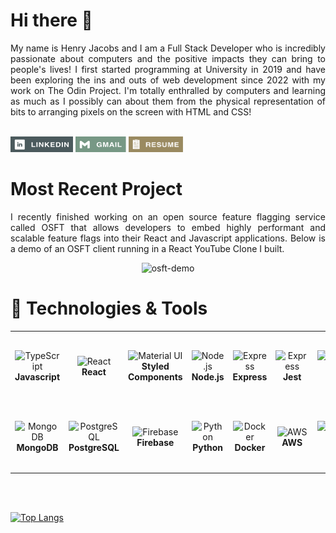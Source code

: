 # Hi there 👋

<div align="justify">
    My name is Henry Jacobs and I am a Full Stack Developer who is incredibly passionate about computers and the positive impacts they can bring to people's lives! I first started programming at University in 2019 and have been exploring the ins and outs of web development since 2022 with my work on The Odin Project. I'm totally enthralled by computers and learning as much as I possibly can about them from the physical representation of bits to arranging pixels on the screen with HTML and CSS!   
<div/>

<br/><a href="https://www.linkedin.com/in/henry-jacobs/"><img src="./svgs/Teal/HJ_GitHub_Icons-12.svg" height=25></a>
<a href="mailto:henryjacobscode@gmail.com"><img src="./svgs/Green/HJ_GitHub_Icons-08.svg" height=25></a>
<a href="https://hjacobs-rest-api-production.up.railway.app/henryjacobs/resume"><img src="./svgs/Yellow/HJ_GitHub_Icons-21.svg" height=25></a>

# Most Recent Project

I recently finished working on an open source feature flagging service called OSFT that allows developers to embed highly performant and scalable feature flags into their React and Javascript applications. Below is a demo of an OSFT client running in a React YouTube Clone I built. 

<div align="center">
  <img src="https://hjacobs-rest-api-production.up.railway.app/osft/1440-gif" alt="osft-demo" height=400/>
</div>





# 🔧 Technologies & Tools
<table>
  <tr>
    <td align="center" height="108" width="108">
      <img
        src="https://cdn.jsdelivr.net/gh/devicons/devicon/icons/javascript/javascript-plain.svg"
        width="48"
        height="48"
        alt="TypeScript"
      />
      <br /><strong>Javascript</strong>
    </td>
    <td align="center" height="108" width="108">
      <img
        src="https://cdn.jsdelivr.net/gh/devicons/devicon/icons/react/react-original.svg"
        width="48"
        height="48"
        alt="React"
      />
      <br /><strong>React</strong>
    </td>
    <td align="center" height="108" width="108">
      <img
        src="https://hjacobs-rest-api-production.up.railway.app/svgs/styled-components"
        width="48"
        height="48"
        alt="Material UI"
      />
      <br /><strong>Styled Components</strong>
    </td>
     <td align="center" height="108" width="108">
      <img
        src="https://cdn.jsdelivr.net/gh/devicons/devicon/icons/nodejs/nodejs-original.svg"
        width="48"
        height="48"
        alt="Node.js"
      />
      <br /><strong>Node.js</strong>
    </td>
    <td align="center" height="108" width="108">
      <img
        src="https://cdn.jsdelivr.net/gh/devicons/devicon/icons/express/express-original.svg"
        width="48"
        height="48"
        alt="Express"
      />
      <br /><strong>Express</strong>
    </td>
    <td align="center" height="108" width="108">
      <img
        src="https://cdn.jsdelivr.net/gh/devicons/devicon/icons/jest/jest-plain.svg"
        width="48"
        height="48"
        alt="Express"
      />
      <br /><strong>Jest</strong>
    </td>
    <td align="center" height="108" width="108">
      <img
        src="https://cdn.jsdelivr.net/gh/devicons/devicon/icons/git/git-original.svg"
        width="48"
        height="48"
        alt="Express"
      />
      <br /><strong>Git</strong>
    </td>
    <td align="center" height="108" width="108">
      <img
        src="https://cdn.jsdelivr.net/gh/devicons/devicon/icons/bash/bash-original.svg"
        width="48"
        height="48"
        alt="Express"
      />
      <br /><strong>BASH</strong>
    </td>
  </tr>
  <tr>
    <td align="center" height="108" width="108">
      <img
        src="https://cdn.jsdelivr.net/gh/devicons/devicon/icons/mongodb/mongodb-original.svg"
        width="48"
        height="48"
        alt="MongoDB"
      />
      <br /><strong>MongoDB</strong>
    </td>
    <td align="center" height="108" width="108">
      <img
        src="https://cdn.jsdelivr.net/gh/devicons/devicon/icons/postgresql/postgresql-original.svg"
        width="48"
        height="48"
        alt="PostgreSQL"
      />
      <br /><strong>PostgreSQL</strong>
    </td>
    <td align="center" height="108" width="108">
      <img
        src="https://cdn.jsdelivr.net/gh/devicons/devicon/icons/firebase/firebase-plain.svg"
        width="48"
        height="48"
        alt="Firebase"
      />
      <br /><strong>Firebase</strong>
    </td>
    <td align="center" height="108" width="108">
      <img
        src="https://cdn.jsdelivr.net/gh/devicons/devicon/icons/python/python-original.svg"
        width="48"
        height="48"
        alt="Python"
      />
      <br /><strong>Python</strong>
    </td>
    <td align="center" height="108" width="108">
      <img
        src="https://cdn.jsdelivr.net/gh/devicons/devicon/icons/docker/docker-original.svg"
        width="48"
        height="48"
        alt="Docker"
      />
      <br /><strong>Docker</strong>
    </td>
    <td align="center" height="108" width="108">
      <img
        src="https://cdn.jsdelivr.net/gh/devicons/devicon/icons/amazonwebservices/amazonwebservices-original.svg"
        width="48"
        height="48"
        alt="AWS"
      />
      <br /><strong>AWS</strong>
    </td>
    <td align="center" height="108" width="108">
      <img
        src="https://cdn.jsdelivr.net/gh/devicons/devicon/icons/c/c-original.svg"
        width="48"
        height="48"
        alt="Express"
      />
      <br /><strong>C</strong>
    </td>
    <td align="center" height="108" width="108">
      <img
        src="https://cdn.jsdelivr.net/gh/devicons/devicon/icons/webpack/webpack-original.svg"
        width="48"
        height="48"
        alt="Express"
      />
      <br /><strong>Webpack</strong>
    </td>
  </tr>
</table>


<br />
<br/>

[![Top Langs](https://github-readme-stats.vercel.app/api/top-langs/?username=DONTSTOPLOVINGMEBABY&theme=dark&layout=compact&align=right&width=40%)](https://github.com/DONTSTOPLOVINGMEBABY/github-readme-stats)

<!--
# 📈 Stats
 <img
  src="https://github-readme-stats.vercel.app/api?username=DONTSTOPLOVINGMEBABY&show_icons=true&theme=react&&hide_border=true"

<img
  src="https://github-readme-streak-stats.herokuapp.com/?user=DONTSTOPLOVINGMEBABY&&theme=react&&hide_border=true"
/>
<br/>
/> --> 

<!--
**DONTSTOPLOVINGMEBABY/DONTSTOPLOVINGMEBABY** is a ✨ _special_ ✨ repository because its `README.md` (this file) appears on your GitHub profile.

Here are some ideas to get you started:

- 🔭 I’m currently working on ...
- 🌱 I’m currently learning ...
- 👯 I’m looking to collaborate on ...
- 🤔 I’m looking for help with ...
- 💬 Ask me about ...
- 📫 How to reach me: ...
- 😄 Pronouns: ...
- ⚡ Fun fact: ...
-->

